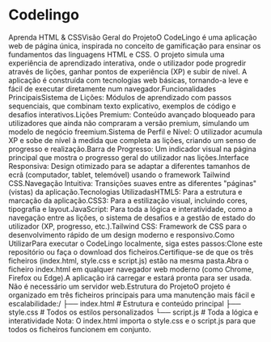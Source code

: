 # Codelingo
Aprenda HTML & CSSVisão Geral do ProjetoO CodeLingo é uma aplicação web de página única, 
inspirada no conceito de gamificação para ensinar os fundamentos das linguagens HTML e CSS. O projeto simula uma experiência de aprendizado interativa, onde o utilizador pode progredir através de lições, ganhar pontos de experiência (XP) e subir de nível. A aplicação é construída com tecnologias web básicas, tornando-a leve e fácil de executar diretamente num navegador.Funcionalidades PrincipaisSistema de Lições: Módulos de aprendizado com passos sequenciais, que combinam texto explicativo, exemplos de código e desafios interativos.Lições Premium: Conteúdo avançado bloqueado para utilizadores que ainda não compraram a versão premium, simulando um modelo de negócio freemium.Sistema de Perfil e Nível: O utilizador acumula XP e sobe de nível à medida que completa as lições, criando um senso de progresso e realização.Barra de Progresso: Um indicador visual na página principal que mostra o progresso geral do utilizador nas lições.Interface Responsiva: Design otimizado para se adaptar a diferentes tamanhos de ecrã (computador, tablet, telemóvel) usando o framework Tailwind CSS.Navegação Intuitiva: Transições suaves entre as diferentes "páginas" (vistas) da aplicação.Tecnologias UtilizadasHTML5: Para a estrutura e marcação da aplicação.CSS3: Para a estilização visual, incluindo cores, tipografia e layout.JavaScript: Para toda a lógica e interatividade, como a navegação entre as lições, o sistema de desafios e a gestão de estado do utilizador (XP, progresso, etc.).Tailwind CSS: Framework de CSS para o desenvolvimento rápido de um design moderno e responsivo.Como UtilizarPara executar o CodeLingo localmente, siga estes passos:Clone este repositório ou faça o download dos ficheiros.Certifique-se de que os três ficheiros (index.html, style.css e script.js) estão na mesma pasta.Abra o ficheiro index.html em qualquer navegador web moderno (como Chrome, Firefox ou Edge).A aplicação irá carregar e estará pronta para ser usada. Não é necessário um servidor web.Estrutura do ProjetoO projeto é organizado em três ficheiros principais para uma manutenção mais fácil e escalabilidade:/
├── index.html       # Estrutura e conteúdo principal
├── style.css        # Todos os estilos personalizados
└── script.js        # Toda a lógica e interatividade
Nota: O index.html importa o style.css e o script.js para que todos os ficheiros funcionem em conjunto.
